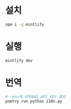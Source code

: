 # 설치

```sh
npm i -g mintlify
```

# 실행

```sh
mintlify dev
```

# 번역

```python
# .env에 OPENAI_API_KEY 필요
poetry run python i18n.py
```
